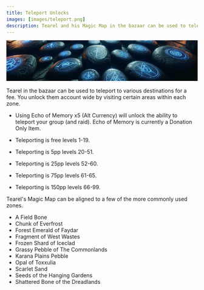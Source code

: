 ```yaml
---
title: Teleport Unlocks
images: [images/teleport.png]
description: Tearel and his Magic Map in the bazaar can be used to teleport to various destinations for a fee.
---
```


![Teleport](images/teleport.png)

Tearel in the bazaar can be used to teleport to various destinations for a fee. You unlock them account wide by visiting certain areas within each zone.

- Using Echo of Memory x5 (Alt Currency) will unlock the ability to teleport your group (and raid). Echo of Memory is currently a Donation Only Item.

- Teleporting is free levels 1-19.
- Teleporting is 5pp levels 20-51.
- Teleporting is 25pp levels 52-60.
- Teleporting is 75pp levels 61-65.
- Teleporting is 150pp levels 66-99.

Tearel's Magic Map can be aligned to a few of the more commonly used zones.

- A Field Bone
- Chunk of Everfrost
- Forest Emerald of Faydar
- Fragment of West Wastes
- Frozen Shard of Iceclad
- Grassy Pebble of The Commonlands
- Karana Plains Pebble
- Opal of Toxxulia
- Scarlet Sand
- Seeds of the Hanging Gardens
- Shattered Bone of the Dreadlands